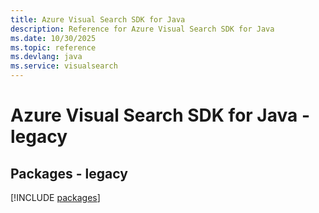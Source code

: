 ```yaml
---
title: Azure Visual Search SDK for Java
description: Reference for Azure Visual Search SDK for Java
ms.date: 10/30/2025
ms.topic: reference
ms.devlang: java
ms.service: visualsearch
---
```

# Azure Visual Search SDK for Java - legacy
## Packages - legacy
[!INCLUDE [packages](visual-search-index.md)]